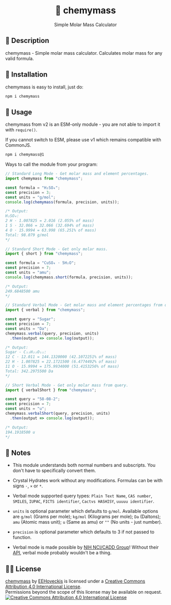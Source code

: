 <h1 align="center">🧪 chemymass</h1>
<p align="center">Simple Molar Mass Calculator</p>

## 📝 Description
chemymass - Simple molar mass calculator. Calculates molar mass for any valid formula.


## 🔧 Installation
chemymass is easy to install, just do:
```sh
npm i chemymass
```

## 📕 Usage
chemymass from v2 is an ESM-only module - you are not able to import it with `require()`.

If you cannot switch to ESM, please use v1 which remains compatible with CommonJS.
```sh
npm i chemymass@1
```

Ways to call the module from your program:

```js
// Standard Long Mode - Get molar mass and element percentages.
import chemymass from "chemymass";

const formula = "H₂SO₄";
const precision = 3;
const units = "g/mol";
console.log(chemymass(formula, precision, units));

/* Output:
H₂SO₄:
2 H · 1.007825 = 2.016 (2.055% of mass)
1 S · 32.066 = 32.066 (32.694% of mass)
4 O · 15.9994 = 63.998 (65.251% of mass)
Total: 98.079 g/mol
*/
```
```js
// Standard Short Mode - Get only molar mass.
import { short } from "chemymass";

const formula = "CuSO₄ · 5H₂O";
const precision = 7;
const units = "amu";
console.log(chemymass.short(formula, precision, units));

/* Output:
249.6848500 amu
*/
```
```js
// Standard Verbal Mode - Get molar mass and element percentages from query.
import { verbal } from "chemymass";

const query = "Sugar";
const precision = 7;
const units = "Da";
chemymass.verbal(query, precision, units)
  .then(output => console.log(output));

/* Output:
Sugar - C₁₂H₂₂O₁₁:
12 C · 12.011 = 144.1320000 (42.1072251% of mass)
22 H · 1.007825 = 22.1721500 (6.4774492% of mass)
11 O · 15.9994 = 175.9934000 (51.4153256% of mass)
Total: 342.2975500 Da
*/
```
```js
// Short Verbal Mode - Get only molar mass from query.
import { verbalShort } from "chemymass";

const query = "58-08-2";
const precision = 7;
const units = "u";
chemymass.verbalShort(query, precision, units)
  .then(output => console.log(output));

/* Output:
194.1918500 u
*/
```

## 📰 Notes
* This module understands both normal numbers and subscripts. You don't have to specifically convert them.

* Crystal Hydrates work without any modifications. Formulas can be with signs `·`, `×` or `*`.

* Verbal mode supported query types: `Plain Text Name`, `CAS number`, `SMILES`, `IUPAC`, `FICTS identifier`, `Cactvs HASHISY`, `uuuuu identifier`.

* `units` is optional parameter which defaults to `g/mol`. Available options are `g/mol` (Grams per mole); `kg/mol` (Kilograms per mole); `Da` (Daltons); `amu` (Atomic mass unit); `u` (Same as amu) or `""` (No units - just number).

* `precision` is optional parameter which defaults to 3 if not passed to function.

* Verbal mode is made possible by [NIH NCI/CADD Group](https://cactus.nci.nih.gov/)! Without their [API](https://cactus.nci.nih.gov/chemical/structure), verbal mode probably wouldn't be a thing.

## 👨‍⚖️ License
[chemymass](https://github.com/EEHoveckis/chemymass) by [EEHoveckis](https://github.com/EEHoveckis) is licensed under a [Creative Commons Attribution 4.0 International License](https://creativecommons.org/licenses/by/4.0/).\
Permissions beyond the scope of this license may be available on request.\
[![Creative Commons Attribution 4.0 International License](https://i.creativecommons.org/l/by/4.0/88x31.png)](https://creativecommons.org/licenses/by/4.0/)
